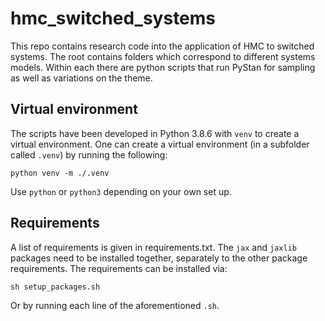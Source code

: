 # hmc_switched_systems
This repo contains research code into the application of HMC to switched systems. The root contains folders which correspond to different systems models. Within each there are python scripts that run PyStan for sampling as well as variations on the theme.

## Virtual environment
The scripts have been developed in Python 3.8.6 with `venv` to create a virtual environment. One can create a virtual environment (in a subfolder called `.venv`) by running the following:
```
python venv -m ./.venv
``` 
Use `python` or `python3` depending on your own set up.
## Requirements
A list of requirements is given in requirements.txt. The `jax` and `jaxlib` packages need to be installed together, separately to the other package requirements. The requirements can be installed via:
```
sh setup_packages.sh
```
Or by running each line of the aforementioned `.sh`.
